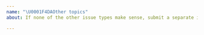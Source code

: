 ```yaml
---
name: "\U0001F4DAOther topics"
about: If none of the other issue types make sense, submit a separate issue here

---
```



